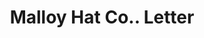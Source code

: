---
doi: 10.7916/D8HQ59XN
date_other: '1920'
date_other_textual: '1920'
form: correspondence
genre:
- Letters (correspondence)
name:
- Malloy Hat Co.
object_in_context_url: https://biggert.cul.columbia.edu/items/view/ave_biggert_00062
subject_hierarchical_geographic:
- Danbury, Connecticut, United States
subject_name:
- Malloy Hat Co.
title: Malloy Hat Co.. Letter
sort_title: Malloy Hat Co.. Letter
call_number: ave_biggert_00062
coordinates:
- 41.40222222222222,-73.47111111111111
pid: ave_biggert_00062
identifiers: ave_biggert_00062
canvas_id: ldpd:395337
permalink: "/items/ave_biggert_00062/"
layout: iiif-image-page
---